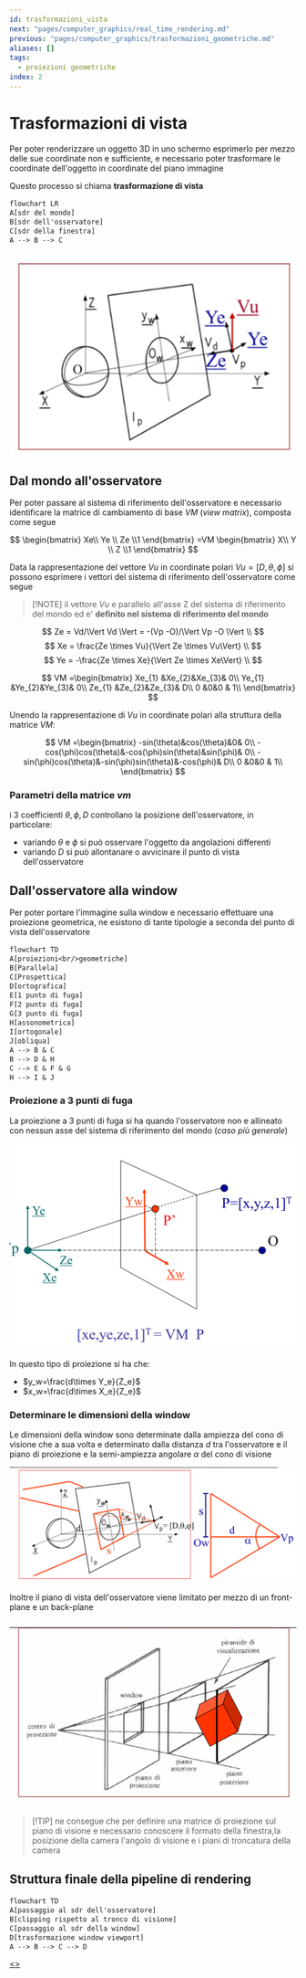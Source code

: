```yaml
---
id: trasformazioni_vista
next: "pages/computer_graphics/real_time_rendering.md"
previous: "pages/computer_graphics/trasformazioni_geometriche.md"
aliases: []
tags:
  - proiezioni geometriche
index: 2
---
```

# Trasformazioni di vista

Per poter renderizzare un oggetto 3D in uno schermo esprimerlo per mezzo delle sue coordinate non e sufficiente, e necessario poter trasformare le coordinate dell'oggetto in coordinate del piano immagine

Questo processo si chiama **trasformazione di vista**

```mermaid
flowchart LR
A[sdr del mondo]
B[sdr dell'osservatore]
C[sdr della finestra]
A --> B --> C
```

![](assets/computer_graphics/Pasted%20image%2020241210144200.png)

## Dal mondo all'osservatore

Per poter passare al sistema di riferimento dell'osservatore e necessario identificare la matrice di cambiamento di base $VM$ (*view matrix*), composta come segue

$$
\begin{bmatrix}
Xe\\ Ye \\ Ze \\1
\end{bmatrix} =VM
\begin{bmatrix}
X\\ Y \\ Z \\1
\end{bmatrix}
$$

Data la rappresentazione del vettore $Vu$ in coordinate polari $Vu=[D,\theta,\phi]$ si possono esprimere i vettori del sistema di riferimento dell'osservatore come segue

>[!NOTE] il vettore $Vu$ e parallelo all'asse Z del sistema di riferimento del mondo ed e' **definito nel sistema di riferimento del mondo**

$$
Ze = Vd/\Vert Vd \Vert = -(Vp -O)/\Vert Vp -O \Vert \\
$$
$$
Xe = \frac{Ze \times Vu}{\Vert Ze \times Vu\Vert} \\
$$
$$
Ye = -\frac{Ze \times Xe}{\Vert Ze \times Xe\Vert} \\
$$

$$
VM =\begin{bmatrix}
Xe_{1} &Xe_{2}&Xe_{3}& 0\\
Ye_{1} &Ye_{2}&Ye_{3}& 0\\
Ze_{1} &Ze_{2}&Ze_{3}& D\\
0 &0&0 & 1\\
\end{bmatrix}
$$

Unendo la rappresentazione di $Vu$ in coordinate polari alla struttura della matrice $VM$:

$$
VM =\begin{bmatrix}
-sin(\theta)&cos(\theta)&0& 0\\
-cos(\phi)cos(\theta)&-cos(\phi)sin(\theta)&sin(\phi)& 0\\
-sin(\phi)cos(\theta)&-sin(\phi)sin(\theta)&-cos(\phi)& D\\
0 &0&0 & 1\\
\end{bmatrix}
$$

### Parametri della matrice $vm$

i 3 coefficienti  $\theta,\phi,D$ controllano la posizione dell'osservatore, in particolare:

- variando $\theta$ e $\phi$ si può osservare l'oggetto da angolazioni differenti
- variando $D$ si può allontanare o avvicinare il punto di vista dell'osservatore

## Dall'osservatore alla window

Per poter portare l'immagine sulla window e necessario effettuare una proiezione geometrica, ne esistono di tante tipologie a seconda del punto di vista dell'osservatore

```mermaid
flowchart TD
A[proiezioni<br/>geometriche]
B[Parallela]
C[Prospettica]
D[ortografica]
E[1 punto di fuga]
F[2 punto di fuga]
G[3 punto di fuga]
H[assonometrica]
I[ortogonale]
J[obliqua]
A --> B & C
B --> D & H
C --> E & F & G
H --> I & J
```

### Proiezione a 3 punti di fuga

La proiezione a 3 punti di fuga si ha quando l'osservatore non e allineato con nessun asse del sistema di riferimento del mondo (*caso più generale*)

![](assets/computer_graphics/Pasted%20image%2020241210153005.png)

In questo tipo di proiezione si ha che:

- $y_w=\frac{d\times Y_e}{Z_e}$
- $x_w=\frac{d\times X_e}{Z_e}$

### Determinare le dimensioni della window

Le dimensioni della window sono determinate dalla ampiezza del cono di visione che a sua volta e determinato dalla distanza $d$ tra l'osservatore e il piano di proiezione e la semi-ampiezza angolare $\alpha$ del cono di visione

![](assets/computer_graphics/Pasted%20image%2020241210151427.png)

Inoltre il piano di vista dell'osservatore viene limitato per mezzo di un front-plane e un back-plane

![](assets/computer_graphics/Pasted%20image%2020241210151712.png)

>[!TIP] ne consegue che per definire una matrice di proiezione sul piano di visione e necessario conoscere il formato della finestra,la posizione della camera l'angolo di visione e i piani di troncatura della camera

## Struttura finale della pipeline di rendering

```mermaid
flowchart TD
A[passaggio al sdr dell'osservatore]
B[clipping rispetto al tronco di visione]
C[passaggio al sdr della window]
D[trasformazione window viewport]
A --> B --> C --> D
```
[<](pages/computer_graphics/trasformazioni_geometriche.md)[>](pages/computer_graphics/real_time_rendering.md)
